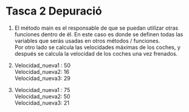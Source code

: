 # Tasca 2 Depuració  

1. El método main es el responsable de que se puedan utilizar otras funciones dentro de él. En este caso es donde se definen todas las variables que serás usadas en otros métodos / funciones.  
Por otro lado se calcula las velocidades máximas de los coches, y después se calcula la velocidad de los coches una vez frenados.  

2. Velocidad_nueva1 : 50  
Velocidad_nueva2: 16  
Velocidad_nueva3: 29  

3. Velocidad_nueva1 : 75  
Velocidad_nueva2: 50  
Velocidad_nueva3: 21
